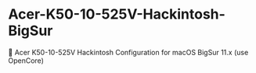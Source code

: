 # Acer-K50-10-525V-Hackintosh-BigSur
🍎 Acer K50-10-525V Hackintosh Configuration for macOS BigSur 11.x (use OpenCore)
